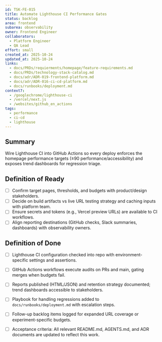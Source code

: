 ```yaml
---
id: TSK-FE-015
title: Automate Lighthouse CI Performance Gates
status: backlog
area: frontend
subarea: observability
owner: Frontend Engineer
collaborators:
  - Platform Engineer
  - QA Lead
effort: small
created_at: 2025-10-24
updated_at: 2025-10-24
links:
  - docs/PRDs/requierments/homepage/feature-requirements.md
  - docs/PRDs/technology-stack-catalog.md
  - docs/adr/ADR-019-frontend-platform.md
  - docs/adr/ADR-016-ci-cd-platform.md
  - docs/runbooks/deployment.md
context7:
  - /googlechrome/lighthouse-ci
  - /vercel/next.js
  - /websites/github_en_actions
tags:
  - performance
  - ci-cd
  - lighthouse
---
```


## Summary
Wire Lighthouse CI into GitHub Actions so every deploy enforces the homepage performance targets (≥90 performance/accessibility) and exposes trend dashboards for regression triage.

## Definition of Ready
- [ ] Confirm target pages, thresholds, and budgets with product/design stakeholders.
- [ ] Decide on build artifacts vs live URL testing strategy and caching inputs with platform team.
- [ ] Ensure secrets and tokens (e.g., Vercel preview URLs) are available to CI workflows.
- [ ] Align reporting destinations (GitHub checks, Slack summaries, dashboards) with observability owners.

## Definition of Done
- [ ] Lighthouse CI configuration checked into repo with environment-specific settings and assertions.
- [ ] GitHub Actions workflows execute audits on PRs and main, gating merges when budgets fail.
- [ ] Reports published (HTML/JSON) and retention strategy documented; trend dashboards accessible to stakeholders.
- [ ] Playbook for handling regressions added to `docs/runbooks/deployment.md` with escalation steps.
- [ ] Follow-up backlog items logged for expanded URL coverage or experiment-specific budgets.
- [ ] Acceptance criteria: All relevant README.md, AGENTS.md, and ADR documents are updated to reflect this work.

